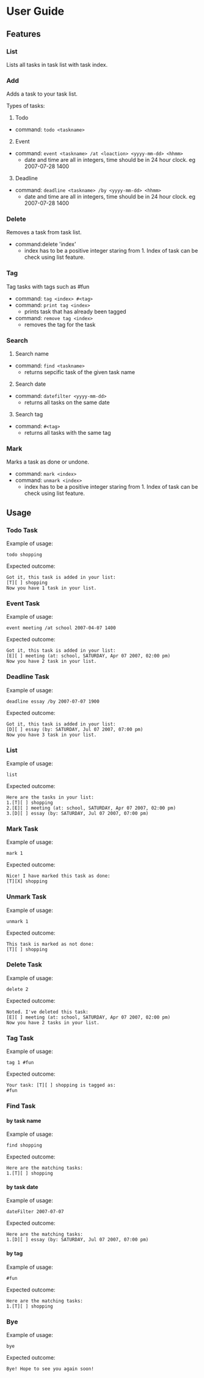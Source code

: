 # User Guide

## Features 

### List

Lists all tasks in task list with task index. 

### Add

Adds a task to your task list.

Types of tasks:
1. Todo 
  - command:
    `todo <taskname>`
2. Event
  - command:
    `event <taskname> /at <loaction> <yyyy-mm-dd> <hhmm> `
    - date and time are all in integers, time should be in 24 hour clock. eg 2007-07-28 1400
3. Deadline
  - command:
    `deadline <taskname> /by <yyyy-mm-dd> <hhmm>`
    - date and time are all in integers, time should be in 24 hour clock. eg 2007-07-28 1400
 
### Delete

Removes a task from task list.
- command:delete 'index'
  - index has to be a positive integer staring from 1. Index of task can be check using list feature. 

### Tag

Tag tasks with tags such as #fun
- command:
  `tag <index> #<tag>`
- command:
  `print tag <index>`
  - prints task that has already been tagged 
- command: 
  `remove tag <index>`
  - removes the tag for the task 

### Search

1. Search name
  - command:
    `find <taskname>`
    - returns sepcific task of the given task name
2. Search date
  - command: 
    `datefilter <yyyy-mm-dd>`
    - returns all tasks on the same date
3. Search tag
  - command: 
    `#<tag> `
    - returns all tasks with the same tag

### Mark

Marks a task as done or undone.
- command:
  `mark <index>`
- command:
  `unmark <index>`
  - index has to be a positive integer staring from 1. Index of task can be check using list feature.

## Usage

### Todo Task

Example of usage: 

`todo shopping`

Expected outcome:

```
Got it, this task is added in your list:
[T][ ] shopping
Now you have 1 task in your list.
```

### Event Task

Example of usage: 

`event meeting /at school 2007-04-07 1400`

Expected outcome:

```
Got it, this task is added in your list:
[E][ ] meeting (at: school, SATURDAY, Apr 07 2007, 02:00 pm)
Now you have 2 task in your list.
```

### Deadline Task

Example of usage: 

`deadline essay /by 2007-07-07 1900`

Expected outcome:

```
Got it, this task is added in your list:
[D][ ] essay (by: SATURDAY, Jul 07 2007, 07:00 pm)
Now you have 3 task in your list.
```

### List

Example of usage: 

`list`

Expected outcome:

```
Here are the tasks in your list:
1.[T][ ] shopping
2.[E][ ] meeting (at: school, SATURDAY, Apr 07 2007, 02:00 pm)
3.[D][ ] essay (by: SATURDAY, Jul 07 2007, 07:00 pm)
```

### Mark Task

Example of usage: 

`mark 1`

Expected outcome:

```
Nice! I have marked this task as done:
[T][X] shopping
```

### Unmark Task

Example of usage: 

`unmark 1`

Expected outcome:

```
This task is marked as not done:
[T][ ] shopping
```


### Delete Task

Example of usage: 

`delete 2`

Expected outcome:

```
Noted. I've deleted this task:
[E][ ] meeting (at: school, SATURDAY, Apr 07 2007, 02:00 pm)
Now you have 2 tasks in your list.
```

### Tag Task

Example of usage: 

`tag 1 #fun`

Expected outcome:

```
Your task: [T][ ] shopping is tagged as:
#fun
```

### Find Task

#### by task name 

Example of usage: 

`find shopping`

Expected outcome:

```
Here are the matching tasks:
1.[T][ ] shopping
```

#### by task date

Example of usage: 

`dateFilter 2007-07-07`

Expected outcome:

```
Here are the matching tasks:
1.[D][ ] essay (by: SATURDAY, Jul 07 2007, 07:00 pm)
```

#### by tag

Example of usage: 

`#fun`

Expected outcome:

```
Here are the matching tasks:
1.[T][ ] shopping
```

### Bye

Example of usage: 

`bye`

Expected outcome:

```
Bye! Hope to see you again soon!
```

